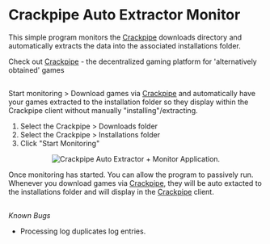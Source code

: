 # Crackpipe Auto Extractor Monitor
This simple program monitors the [Crackpipe](https://crackpipe.de/) downloads directory and automatically extracts the data into the associated installations folder.

Check out [Crackpipe](https://crackpipe.de/) - the decentralized gaming platform for 'alternatively obtained' games

##
Start monitoring > Download games via [Crackpipe](https://crackpipe.de/) and automatically have your games extracted to the installation folder so they display within the Crackpipe client without manually "installing"/extracting.


1. Select the Crackpipe > Downloads folder
2. Select the Crackpipe > Installations folder
3. Click "Start Monitoring"

<p align="center"><picture>
  <source media="(prefers-color-scheme: dark)" srcset="https://i.imgur.com/QzER3AD.png">
  <source media="(prefers-color-scheme: light)" srcset="https://i.imgur.com/QzER3AD.png">
  <img alt="Crackpipe Auto Extractor + Monitor Application." src="https://i.imgur.com/QzER3AD.png">
</picture></p>

</center>

Once monitoring has started. You can allow the program to passively run. Whenever you download games via [Crackpipe](https://crackpipe.de/), they will be auto extacted to the installations folder and will display in the [Crackpipe](https://crackpipe.de/) client.

##
*Known Bugs*
* Processing log duplicates log entries.

